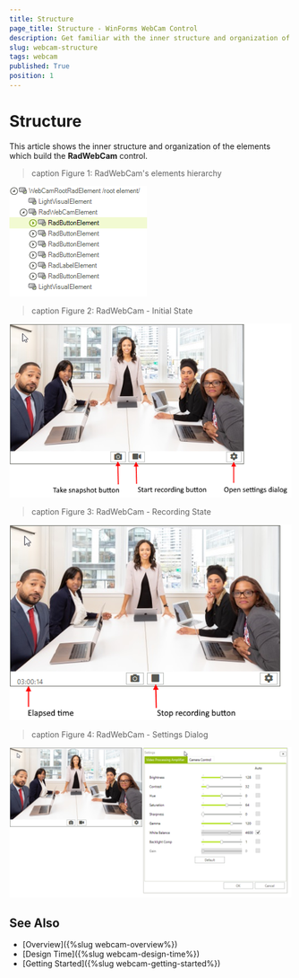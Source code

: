 ```yaml
---
title: Structure
page_title: Structure - WinForms WebCam Control
description: Get familiar with the inner structure and organization of the elements which build the WinForms WebCam control.   
slug: webcam-structure
tags: webcam
published: True
position: 1
---
```


# Structure

This article shows the inner structure and organization of the elements which build the **RadWebCam** control.
 
>caption Figure 1: RadWebCam's elements hierarchy

![webcam-structure 001](images/webcam-structure001.png)

>caption Figure 2: RadWebCam - Initial State

![webcam-structure 002](images/webcam-structure002.png)

>caption Figure 3: RadWebCam - Recording State

![webcam-structure 003](images/webcam-structure003.png)

>caption Figure 4: RadWebCam - Settings Dialog

![webcam-structure 004](images/webcam-structure004.png)


## See Also
* [Overview]({%slug webcam-overview%})
* [Design Time]({%slug webcam-design-time%})
* [Getting Started]({%slug webcam-getting-started%})

